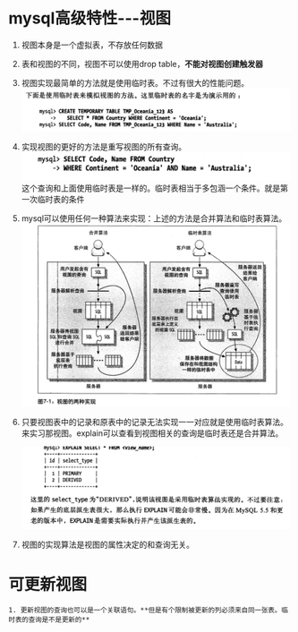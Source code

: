 # mysql高级特性---视图

1. 视图本身是一个虚拟表，不存放任何数据

2. 表和视图的不同，视图不可以使用drop table，**不能对视图创建触发器**

3. 视图实现最简单的方法就是使用临时表。不过有很大的性能问题。 ![image-20190812194353931](../images/image-20190812194353931.png)

4. 实现视图的更好的方法是重写视图的所有查询。![image-20190812194757986](../images/image-20190812194757986.png)这个查询和上面使用临时表是一样的。临时表相当于多包涵一个条件。就是第一次临时表的条件

5. mysql可以使用任何一种算法来实现：上述的方法是合并算法和临时表算法。![image-20190812195046428](../images/image-20190812195046428.png)

6. 只要视图表中的记录和原表中的记录无法实现一一对应就是使用临时表算法。来实习那视图。explain可以查看到视图相关的查询是临时表还是合并算法。

   ![image-20190812195310601](../images/image-20190812195310601.png)

7. 视图的实现算法是视图的属性决定的和查询无关。



# 可更新视图

	1. 更新视图的查询也可以是一个关联语句。**但是有个限制被更新的列必须来自同一张表。临时表的查询是不是更新的**